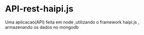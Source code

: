 # API-rest-haipi.js
Uma aplicacao(API) feita em node ,utilizando  o framework haipi.js , armazenando os dados no mongodb
